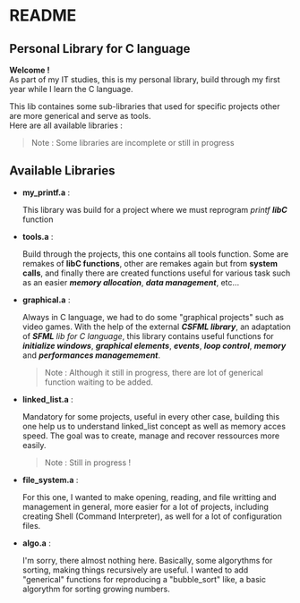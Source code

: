 # README

## Personal Library for C language

**Welcome !** \
As part of my IT studies, this is my personal library, build through my first year while I learn the C language.

This lib containes some sub-libraries that used for specific projects other are more generical and serve as tools. \
Here are all available libraries :

> Note : Some libraries are incomplete or still in progress

## Available Libraries

+ **my_printf.a** :

  This library was build for a project where we must reprogram *printf* ***libC*** function

+ **tools.a** :

  Build through the projects, this one contains all tools function. Some are remakes of **libC functions**, other are remakes again but from **system calls**, and finally there are created functions useful for various task such as an easier ***memory allocation***, ***data management***, etc...

+ **graphical.a** :

  Always in C language, we had to do some "graphical projects" such as video games.
  With the help of the external ***CSFML library***, an adaptation of _**SFML** lib for C language_, this library contains useful functions for ***initialize windows***, ***graphical elements***, ***events***, ***loop control***, ***memory*** and ***performances managemement***.

  > Note : Although it still in progress, there are lot of generical function waiting to be added.

+ **linked_list.a** :

  Mandatory for some projects, useful in every other case, building this one help us to understand linked_list concept as well as memory acces speed. The goal was to create, manage and recover ressources more easily.
  
  > Note : Still in progress !

+ **file_system.a** :

  For this one, I wanted to make opening, reading, and file writting and management in general, more easier for a lot of projects, including creating Shell (Command Interpreter), as well for a lot of configuration files.

+ **algo.a** :

  I'm sorry, there almost nothing here. Basically, some algorythms for sorting, making things recursively are useful. I wanted to add "generical" functions for reproducing a "bubble_sort" like, a basic algorythm for sorting growing numbers.
  
